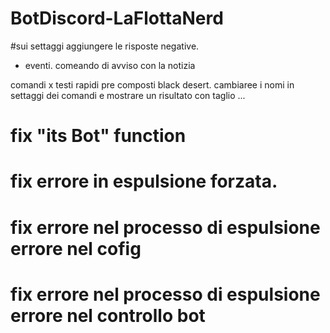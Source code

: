 # BotDiscord-LaFlottaNerd

#sui settaggi aggiungere le risposte negative.


* eventi.
comeando di avviso con la notizia


comandi x testi rapidi pre composti black desert.
cambiaree i nomi in settaggi dei comandi 
e mostrare un risultato con taglio ...





# fix "its Bot" function
# fix errore in espulsione forzata.
# fix errore nel processo di espulsione errore nel cofig
# fix errore nel processo di espulsione errore nel controllo bot

